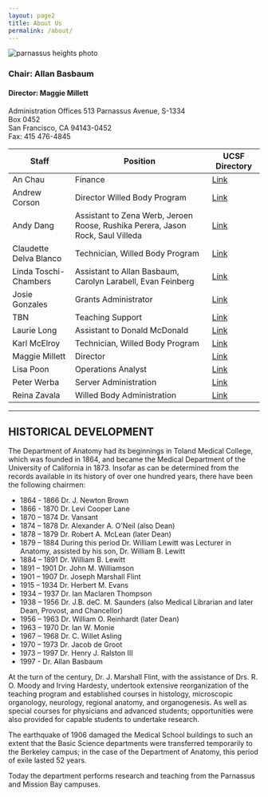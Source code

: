 ```yaml
---
layout: page2
title: About Us
permalink: /about/
---
```

![parnassus heights photo](../img/parnassus.jpg)

### Chair: Allan Basbaum

#### Director: Maggie Millett

Administration Offices
513 Parnassus Avenue, S-1334  
Box 0452  
San Francisco, CA 94143-0452  
Fax: 415 476-4845  


Staff          | Position                       | UCSF Directory   
-------------  | ----------------------------   | -----------
An Chau	| Finance | [Link](https://directory.ucsf.edu/?q=An+Chau)
Andrew Corson  | Director Willed Body Program| [Link](https://directory.ucsf.edu/?q=Andrew+Corson)
Andy Dang  | Assistant to Zena Werb, Jeroen Roose, Rushika Perera, Jason Rock, Saul Villeda| [Link](https://directory.ucsf.edu/?q=Andy+Dang)
Claudette Delva Blanco	| Technician, Willed Body Program | [Link](https://directory.ucsf.edu/?q=Claudette+Delva)
Linda Toschi-Chambers	|	Assistant to Allan Basbaum, Carolyn Larabell, Evan Feinberg | [Link](https://directory.ucsf.edu/?q=Linda+Toschi-Chambers)
Josie Gonzales	   | Grants Administrator		|     [Link](https://directory.ucsf.edu/?q=josie+gonzales)
TBN	|	Teaching Support	|	[Link](https://directory.ucsf.edu/?q=minerva+lee)
Laurie Long   |  Assistant to Donald McDonald | [Link](https://directory.ucsf.edu/?q=Laurie+Long)
Karl McElroy  | Technician, Willed Body Program | [Link](https://directory.ucsf.edu/?q=Karl+McElroy)
Maggie Millett | Director	| [Link](https://directory.ucsf.edu/?q=Maggie+Millett)
Lisa Poon	| Operations Analyst | [Link](https://directory.ucsf.edu/?q=lisa+poon)
Peter Werba	| Server Administration | [Link](https://directory.ucsf.edu/?q=Peter+Werba)
Reina Zavala	| Willed Body Administration | [Link](https://directory.ucsf.edu/?q=Reina+Zavala)

-------------------

## HISTORICAL DEVELOPMENT

The Department of Anatomy had its beginnings in Toland Medical College, which was founded in 1864, and became the Medical Department of the University of California in 1873.  Insofar as can be determined from the records available in its history of over one hundred years, there have been the following chairmen:

- 1864 - 1866	Dr. J. Newton Brown
- 1866 - 1870	Dr. Levi Cooper Lane
- 1870 – 1874	Dr. Vansant
- 1874 – 1878	Dr. Alexander A. O’Neil (also Dean)
- 1878 – 1879	Dr. Robert A. McLean (later Dean)
- 1879 – 1884	During this period Dr. William Lewitt was Lecturer in Anatomy, assisted by his son, Dr. William B. Lewitt
- 1884 – 1891	Dr. William B. Lewitt
- 1891 – 1901	Dr. John M. Williamson
- 1901 – 1907	Dr. Joseph Marshall Flint
- 1915 – 1934	Dr. Herbert M. Evans
- 1934 – 1937	Dr. Ian Maclaren Thompson
- 1938 – 1956	Dr. J.B. deC. M. Saunders (also Medical Librarian and later Dean, Provost, and Chancellor)
- 1956 – 1963	Dr. William O. Reinhardt (later Dean)
- 1963 – 1970	Dr. Ian W. Monie
- 1967 – 1968	Dr. C. Willet Asling
- 1970 – 1973	Dr. Jacob de Groot
- 1973 – 1997	Dr. Henry J. Ralston III
- 1997 - 	Dr. Allan Basbaum

At the turn of the century, Dr. J. Marshall Flint, with the assistance of Drs. R. O. Moody and Irving Hardesty, undertook extensive reorganization of the teaching program and established courses in histology, microscopic organology, neurology, regional anatomy, and organogenesis. As well as special courses for physicians and advanced students; opportunities were also provided for capable students to undertake research.

The earthquake of 1906 damaged the Medical School buildings to such an extent that the Basic Science departments were transferred temporarily to the Berkeley campus; in the case of the Department of Anatomy, this period of exile lasted 52 years.

Today the department performs research and teaching from the Parnassus and Mission Bay campuses.
